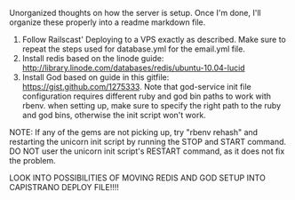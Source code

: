 Unorganized thoughts on how the server is setup.
Once I'm done, I'll organize these properly into a readme markdown file.

1. Follow Railscast' Deploying to a VPS exactly as described. Make sure to repeat the steps used for database.yml for the email.yml file.
2. Install redis based on the linode guide: http://library.linode.com/databases/redis/ubuntu-10.04-lucid
3. Install God based on guide in this gitfile: https://gist.github.com/1275333.
   Note that god-service init file configuration requires different ruby and god bin paths to work with rbenv.
   when setting up, make sure to specify the right path to the ruby and god bins, otherwise the init script won't work.


NOTE: If any of the gems are not picking up, try "rbenv rehash" and restarting the unicorn init script by running the STOP and START command. DO NOT user the unicorn init script's RESTART command, as it does not fix the problem.

LOOK INTO POSSIBILITIES OF MOVING REDIS AND GOD SETUP INTO CAPISTRANO DEPLOY FILE!!!!